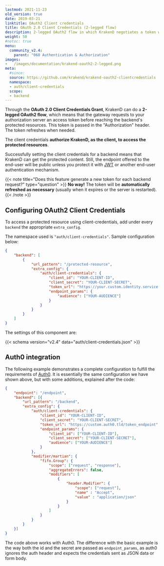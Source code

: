 ```yaml
---
lastmod: 2021-11-23
old_version: true
date: 2019-03-21
linktitle: OAuth2 Client credentials
title: OAuth 2.0 Client Credentials (2-legged flow)
description: 2-legged OAuth2 flow in which KrakenD negotiates a token with an authorization server to retrieve data from the backend.
weight: 50
#notoc: true
menu:
  community_v2.4:
    parent: "060 Authentication & Authorization"
images:
-   /images/documentation/krakend-oauth2-2-legged.png
meta:
  #since:
  source: https://github.com/krakend/krakend-oauth2-clientcredentials
  namespace:
  - auth/client-credentials
  scope:
  - backend
---
```


 Through the **OAuth 2.0 Client Credentials Grant**, KrakenD can do a **2-legged OAuth2 flow**, which means that the gateway requests to your authorization server an access token before reaching the backend's protected resources. This token is passed in the "Authorization" header. The token refreshes when needed.

The client credentials **authorize KrakenD, as the client, to access the protected resources**.

Successfully setting the client credentials for a backend means that KrakenD can get the protected content. Still, the endpoint offered to the end-user will be public unless you protect it with [JWT](/docs/v2.4/authorization/jwt-overview/) or another end-user authentication mechanism.

{{< note title="Does this feature generate a new token for each backend request?" type="question" >}}
**No way!** The token will be **automatically refreshed as necessary** (usually when it expires or the server is restarted).
{{< /note >}}


## Configuring OAuth2 Client Credentials
To access a protected resource using client-credentials, add under every `backend` the appropriate `extra_config`.

The namespace used is `"auth/client-credentials"`. Sample configuration below:
```json
{
    "backend": [
        {
            "url_pattern": "/protected-resource",
            "extra_config": {
                "auth/client-credentials": {
                    "client_id": "YOUR-CLIENT-ID",
                    "client_secret": "YOUR-CLIENT-SECRET",
                    "token_url": "https://your.custom.identity.service.tld/token_endpoint",
                    "endpoint_params": {
                        "audience": ["YOUR-AUDIENCE"]
                    }
                }
            }
        }
    ]
}
```
The settings of this component are:

{{< schema version="v2.4" data="auth/client-credentials.json" >}}

## Auth0 integration
The following example demonstrates a complete configuration to fulfill the requirements of [Auth0](https://auth0.com/). It is essentially the same configuration we have shown above, but with some additions, explained after the code:
```json
{
    "endpoint": "/endpoint",
    "backend": [{
        "url_pattern": "/backend",
        "extra_config": {
            "auth/client-credentials": {
                "client_id": "YOUR-CLIENT-ID",
                "client_secret": "YOUR-CLIENT-SECRET",
                "token_url": "https://custom.auth0.tld/token_endpoint",
                "endpoint_params": {
                    "client_id": ["YOUR-CLIENT-ID"],
                    "client_secret": ["YOUR-CLIENT-SECRET"],
                    "audience": ["YOUR-AUDIENCE"]
                }
            },
            "modifier/martian": {
                "fifo.Group": {
                    "scope": ["request", "response"],
                    "aggregateErrors": false,
                    "modifiers": [
                        {
                            "header.Modifier": {
                                "scope": ["request"],
                                "name" : "Accept",
                                "value" : "application/json"
                            }
                        }
                    ]
                }
            }
        }
    }]
}
```

The code above works with Auth0. The difference with the basic example is the way both the id and the secret are passed as `endpoint_params`, as auth0 ignores the auth header and expects the credentials sent as JSON data or form body.
